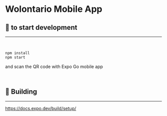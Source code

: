 # Wolontario Mobile App


## 🍨 to start development
---

<br>

```
npm install
npm start
```
and scan the QR code with Expo Go mobile app


<br>

## 🍪 Building
---


https://docs.expo.dev/build/setup/